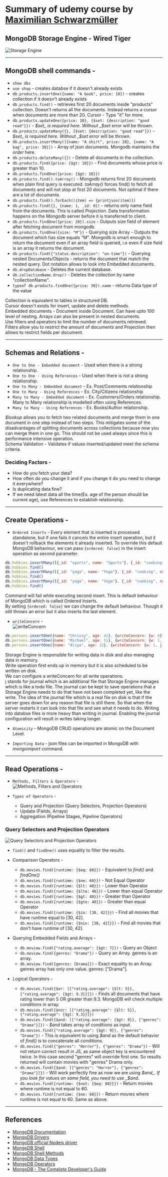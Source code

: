 

# Summary of udemy course by [Maximilian Schwarzmüller](https://www.udemy.com/course/mongodb-the-complete-developers-guide/#instructor-2)

## MongoDB Storage Engine - Wired Tiger
![Storage Engine](./mongodb-storage-engine.png)

--- 

## MongoDB shell commands -

- `show dbs`
- `use shop` - creates databse if it doesn't already exists
- `db.products.insertOne({name: "A book", price: 10})` - creates collection if it doesn't already exists
- `db.products.find()` - retrieves first 20 documents inside "products" collection. Doesn't returns all the documents. Instead returns a cursor when documents are more than 20. Cursor - Type "it" for more.
- `db.products.updateOne({price: 10}, {$set: {description: "good read"}})` -  _$set_ is required here. Without _$set_ error will be thrown.
- `db.products.updateMany({}, {$set: {description: "good read"}})` - _$set_ is required here. Without _$set_ error will be thrown.
- `db.products.insertMany([{name: "A shirt", price: 20}, {name: "A bag", price: 30}])` - Array of json documents. Mongodb maintains the _order_ here.
- `db.products.deleteMany({})` - Delete all documents in the collection.
- `db.products.find({price: {$gt: 10}})` - Find documents whose price is greater than 10.
- `db.products.findOne({price: {$gt: 10}})`
- `db.products.find().toArray()` - Mongodb returns first 20 documents when plain find query is executed. _toArray()_ forces find() to fetch all documents and will not stop at first 20 documents. Not optimal if there are a lot of documents.
- `db.products.find().forEach((item) => {printjson(item)})`
- `db.products.find({}, {name: 1, _id: 0})` - returns only name field from the documents. This is called _Projection_. Data transformation happens on the Mongodb server before it is transferred to client.
- `db.products.findOne({price: 20}).size` - Outputs size field of element after fetching document from mongodb.
- `db.products.findOne({size: "M"})` - Querying size Array - Outputs the document which has size equals "M". Mongodb is smart enough to return the document even if an array field is queried, i.e even if size field is an array it returns the document.
- `db.products.find({"status.description": "on-time"})` - Querying nested Documents/Objects - returns the document that match the nested query. Dot notation allows to look into Embedded documents.
- `db.dropDatabase` - Deletes the current database.
- `db.collectionName.drop()` - Deletes the collection by name "collectionName".
- `typeof db.products.findOne({price: 30}).name` - returns Data type of the value

Collection is equivalent to tables in structured DB.  
Cursor doesn't exists for insert, update and delete methods.  
Embedded documents - Document inside Document. Can have upto 100 level of nesting. Arrays can also be present in nested documents.  
Use filters and operators to limit the number of documents retrieved.  
Filters allow you to restrict the amount of documents and Projection then allows to restrict fields per document.  

---

## Schemas and Relations - 
- `One to One - Embedded document` - Used when there is a strong relationship. 
- `One to One - Using References` - Used when there is not a strong relationship.
- `One to Many - Embedded document` - Ex. Post/Comments relationship
- `One to Many - Using References` - Ex. City/Citizens relationship
- `Many to Many - Embedded document` - Ex. Customers/Orders relationship. Many to Many relationship is modelled often using References.
- `Many to Many - Using References` - Ex. Books/Author relationship. 

_$lookup_ allows you to fetch two related documents and merge them in one document in one step instead of two steps. This mitigates some of the disadvantages of splitting documents across collections because now you can merge them in one go. This should not be used always since this is performance intensive operation.  
Schema Validation - Validates if values inserted/updated meet the schema criteria.

### Deciding Factors - 
- How do you fetch your data?
- How often do you change it and if you change it do you need to change it everywhere?
- Is duplicating data fine?
- If we need latest data all the time(Ex. age of the person should be current age), use References to establish relationship.

---

## Create Operations - 

- `Ordered Inserts` - Every element that is inserted is processed standalone, but if one fails it cancels the entire insert operation, but it doesn't rollback the elements it already inserted. To override this default MongoDB behaviour, we can pass `{ordered: false}` in the insert operation as second parameter.
```js
db.hobbies.insertMany([{_id: "sports", name: "Sports"}, {_id: "cooking", name: "Cooking"}, {_id: "cars", name: "Cars"}])
db.hobbies.find()
db.hobbies.insertMany([{_id: "yoga", name: "Yoga"}, {_id: "cooking", name: "Cooking"}, {_id: "hiking", name: "Hiking"}])
db.hobbies.find()
db.hobbies.insertMany([{_id: "yoga", name: "Yoga"}, {_id: "cooking", name: "Cooking"}, {_id: "hiking", name: "Hiking"}], {ordered: false})
db.hobbies.find()
```
Command will fail while executing second insert. This is default behaviour of MongoDB which is called Ordered Inserts.  
By setting `{ordered: false}` we can change the default behaviour. Though it still throws an error but it also inserts the last element.
- `writeConcern` -   
![writeConcern](./mongodb-writeConcern.png)  
```js
db.persons.insertOne({name: "Chrissy", age: 41}, {writeConcern: {w: 0}})
db.persons.insertOne({name: "Michael", age: 51}, {writeConcern: {w: 1, j: true}})
db.persons.insertOne({name: "Aliya", age: 22}, {writeConcern: {w: 1, j: true, wtimeout: 1}})
```
Storage Engine is responsible for writing data in disk and also managing data in memory.  
Write operation first ends up in memory but it is also scheduled to be written on disk.  
We can configure a writeConcern for all write operations.  
j stands for journal which is an additional file that Storage Engine manages which is like a todo file. The journal can be kept to save operations that a Storage Engine needs to do that have not been completed yet, like the write. The idea of the journal file which is a real file on disk is that if the server goes down for any reason that file is still there. So that when the server restarts it can look into that file and see what it needs to do. Writing into databse files is more heavy than writing in journal. Enabling the journal configuration will result in writes taking longer.

- `Atomicity` - MongoDB CRUD operations are atomic on the Document Level.

- `Importing Data` - json files can be imported in MongoDB with _mongoimport_ command.

---

## Read Operations - 

- `Methods, Filters & Operators` -  
![Methods, Filters and Operators](./mongodb-filters-operators.png) 

- `Types of Operators` - 
    - Query and Projection (Query Selectors, Projection Operators)
    - Update (Fields, Arrays)
    - Aggregation (Pipeline Stages, Pipeline Operators)

### Query Selectors and Projection Operators    
![Query Selectors and Projection Operators](./mongodb-operators.png)  

- `find()` and `findOne()` uses equality to filter the results.
- Comparison Operators - 
    - `db.movies.find({runtime: {$eq: 60}})` - Equivalent to _find()_ and _findOne()_
    - `db.movies.find({runtime: {$ne: 60}})` - Not Equal Operator
    - `db.movies.find({runtime: {$lt: 40}})` - Lower than Operator
    - `db.movies.find({runtime: {$lte: 40}})` - Lower than equal Operator
    - `db.movies.find({runtime: {$gt: 40}})` - Greater than Operator
    - `db.movies.find({runtime: {$gte: 40}})` - Greater than equal Operator
    - `db.movies.find({runtime: {$in: [30, 42]}})` - Find all movies that have runtime equal to [30, 42].
    - `db.movies.find({runtime: {$nin: [30, 42]}})` - Find all movies that don't have runtime of [30, 42].

- Querying Embedded Fields and Arrays - 
    - `db.moview.find({"rating.average": {$gt: 7}})` - Query an Object
    - `db.moview.find({genres: "Drama"})` - Query an Array. genres is an array.
    - `db.moview.find({genres: [Drama]})` - Exact equality to an Array. genres array has only one value. genres: ["Drama"].

- Logical Operators - 
    - `db.movies.find({$or: [{"rating.average": {$lt: 5}}, {"rating.average": {$gt: 9.3}}]})` - Finds all documents that have rating lower than 5 OR greater than 9.3. MongoDB will check multiple conditions in array.
    - `db.movies.find({$nor: [{"rating.average": {$lt: 5}}, {"rating.average": {$gt: 9.3}}]})`
    - `db.movies.find({$and: [{"rating.average": {$gt: 9}}, {"genres": "Drama"}]})` - _$and_ takes array of conditions as input.
    - `db.movies.find({"rating.average": {$gt: 9}}, {"genres": "Drama"})` - This is equivalent to using _$and_ as the default behavior of _find()_ is to concatenate all conditions.
    - `db.movies.find({"genres": "Horror"}, {"genres": "Drama"})` - Will not return correct result in JS, as same object key is encountered twice. In this case second "genres" will override first one. So results returned will contain movies with "genres" Drama only.
    - `db.movies.find({$and: [{"genres": "Horror"}, {"genres": "Drama"}]})` - Will work perfectly fine as now we are using _$and_. If you look for values on same field, you need to use _$and_.
    - `db.movies.find({runtime: {$not: {$eq: 60}}})` - Return movies where runtime is not equal to 60.
    - `db.movies.find({runtime: {$ne: 60}})` - Return movies where runtime is not equal to 60. Same as above.

---

## References
- [MongoDB Documentation](https://www.mongodb.com/docs/)
- [MongoDB Drivers](https://www.mongodb.com/docs/drivers/)
- [MongoDB official Nodejs driver](https://www.npmjs.com/package/mongodb)
- [MongoDB Shell](https://www.mongodb.com/docs/mongodb-shell/)
- [MongoDB Shell Methods](https://www.mongodb.com/docs/mongodb-shell/reference/methods/)
- [MongoDB Data Types](https://www.mongodb.com/docs/manual/reference/bson-types/)
- [MongoDB Operators](https://www.mongodb.com/docs/manual/reference/operator/query/)
- [MongoDB - The Complete Developer's Guide](https://documentation.peelmicro.info/databases/mongodb-mongodb-the-complete-developers-guide.html)